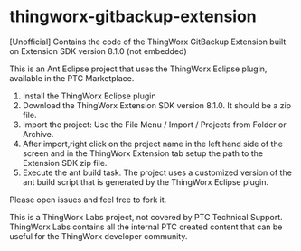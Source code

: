 # thingworx-gitbackup-extension
[Unofficial] Contains the code of the ThingWorx GitBackup Extension built on Extension SDK version 8.1.0 (not embedded)

This is an Ant Eclipse project that uses the ThingWorx Eclipse plugin, available in the PTC Marketplace.
1. Install the ThingWorx Eclipse plugin
2. Download the ThingWorx Extension SDK version 8.1.0. It should be a zip file.
3. Import the project: Use the File Menu / Import / Projects from Folder or Archive.
4. After import,right click on the project name in the left hand side of the screen and in the ThingWorx Extension tab setup the path to the Extension SDK zip file.
5. Execute the ant build task. The project uses a customized version of the ant build script that is generated by the ThingWorx Eclipse plugin.

Please open issues and feel free to fork it.

This is a ThingWorx Labs project, not covered by PTC Technical Support.
ThingWorx Labs contains all the internal PTC created content that can be useful for the ThingWorx developer community.
